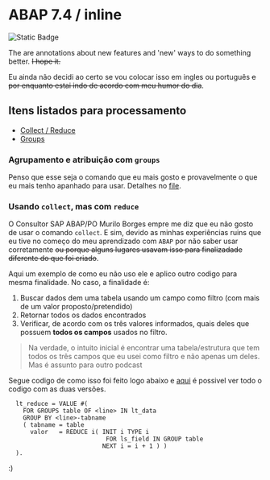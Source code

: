 # ABAP 7.4 / inline #
![Static Badge](https://img.shields.io/badge/development-abap-blue)

The are annotations about new features and 'new' ways to do something better. ~~I hope it.~~

Eu ainda não decidi ao certo se vou colocar isso em ingles ou português ~~e por enquanto estai indo de acordo com meu humor do dia~~.


## Itens listados para processamento ##

- [Collect / Reduce](#usando-collect-mas-com-reduce)
- [Groups](#agrupamento-e-atribuição-com-groups)

### Agrupamento e atribuição com `groups`
Penso que esse seja o comando que eu mais gosto e provavelmente o que eu mais tenho apanhado para usar. Detalhes no [file](/files/groups.abap).


### Usando `collect`, mas com `reduce` 
O Consultor SAP ABAP/PO Murilo Borges empre me diz que eu não gosto de usar o comando `collect`. E sim, devido as minhas experiências ruins que eu tive no começo do meu aprendizado com `ABAP` por não saber usar corretamente ~~ou porque alguns lugares usavam isso para finalizadade diferente do que foi criado~~.

Aqui um exemplo de como eu não uso ele e aplico outro codigo para mesma finalidade. No caso, a finalidade é:
1. Buscar dados dem uma tabela usando um campo como filtro (com mais de um valor proposto/pretendido)
2. Retornar todos os dados encontrados
3. Verificar, de acordo com os três valores informados, quais deles que possuem **todos os campos** usados no filtro.

> Na verdade, o intuito inicial é encontrar uma tabela/estrutura que tem todos os três campos que eu usei como filtro e não apenas um deles. Mas é assunto para outro podcast

Segue codigo de como isso foi feito logo abaixo e [aqui](/files/collect.abap) é possivel ver todo o codigo com as duas versões.

```abap
  lt_reduce = VALUE #(
    FOR GROUPS table OF <line> IN lt_data
    GROUP BY <line>-tabname
    ( tabname = table
      valor   = REDUCE i( INIT i TYPE i
                           FOR ls_field IN GROUP table
                          NEXT i = i + 1 ) )
  ).
```


:)